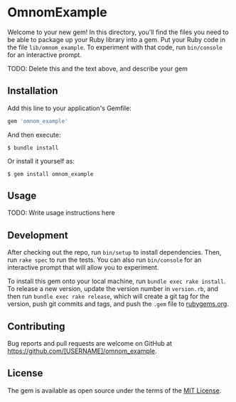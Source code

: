 # OmnomExample

Welcome to your new gem! In this directory, you'll find the files you need to be able to package up your Ruby library into a gem. Put your Ruby code in the file `lib/omnom_example`. To experiment with that code, run `bin/console` for an interactive prompt.

TODO: Delete this and the text above, and describe your gem

## Installation

Add this line to your application's Gemfile:

```ruby
gem 'omnom_example'
```

And then execute:

    $ bundle install

Or install it yourself as:

    $ gem install omnom_example

## Usage

TODO: Write usage instructions here

## Development

After checking out the repo, run `bin/setup` to install dependencies. Then, run `rake spec` to run the tests. You can also run `bin/console` for an interactive prompt that will allow you to experiment.

To install this gem onto your local machine, run `bundle exec rake install`. To release a new version, update the version number in `version.rb`, and then run `bundle exec rake release`, which will create a git tag for the version, push git commits and tags, and push the `.gem` file to [rubygems.org](https://rubygems.org).

## Contributing

Bug reports and pull requests are welcome on GitHub at https://github.com/[USERNAME]/omnom_example.


## License

The gem is available as open source under the terms of the [MIT License](https://opensource.org/licenses/MIT).

